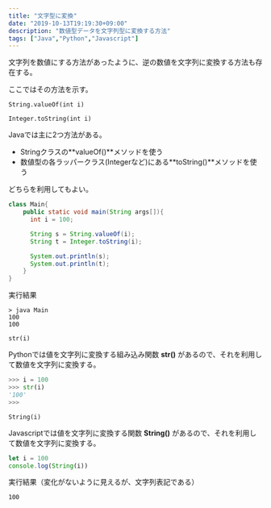 ```yaml
---
title: "文字型に変換"
date: "2019-10-13T19:19:30+09:00"
description: "数値型データを文字列型に変換する方法"
tags: ["Java","Python","Javascript"]
---
```



文字列を数値にする方法があったように、逆の数値を文字列に変換する方法も存在する。

ここではその方法を示す。

<div class="note_content_by_programming_language" id="note_content_Java">

`String.valueOf(int i)`

`Integer.toString(int i)`

Javaでは主に2つ方法がある。  

- Stringクラスの**valueOf()**メソッドを使う  
- 数値型の各ラッパークラス(Integerなど)にある**toString()**メソッドを使う  

どちらを利用してもよい。  

```java
class Main{
    public static void main(String args[]){
      int i = 100;

      String s = String.valueOf(i);
      String t = Integer.toString(i);

      System.out.println(s);
      System.out.println(t);
    }
}
```

実行結果

```
> java Main
100
100
```

</div>
<div class="note_content_by_programming_language" id="note_content_Python">

`str(i)`

Pythonでは値を文字列に変換する組み込み関数 **str()** があるので、それを利用して数値を文字列に変換する。

```python
>>> i = 100
>>> str(i)  
'100'
>>> 
```

</div>
<div class="note_content_by_programming_language" id="note_content_Javascript">

`String(i)`

Javascriptでは値を文字列に変換する関数 **String()** があるので、それを利用して数値を文字列に変換する。

```javascript
let i = 100
console.log(String(i))
```

実行結果（変化がないように見えるが、文字列表記である）

```
100
```

</div>

